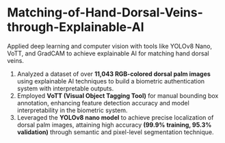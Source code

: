 # Matching-of-Hand-Dorsal-Veins-through-Explainable-AI
Applied deep learning and computer vision with tools like YOLOv8 Nano, VoTT, and GradCAM to achieve explainable AI for matching hand dorsal veins.

1. Analyzed a dataset of over **11,043 RGB-colored dorsal palm images** using explainable AI techniques to build a biometric
authentication system with interpretable outputs.
2. Employed **VoTT (Visual Object Tagging Tool)** for manual bounding box annotation, enhancing feature detection accuracy
and model interpretability in the biometric system.
3. Leveraged the **YOLOv8 nano model** to achieve precise localization of dorsal palm images, attaining high accuracy **(99.9%
training, 95.3% validation)** through semantic and pixel-level segmentation technique.
